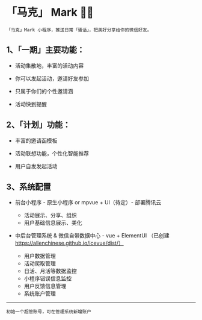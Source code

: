 # 「马克」 Mark 🎉🎈

    「马克」Mark 小程序，推送日常「骚话」，把美好分享给你的微信好友。


 1、「一期」主要功能：
 --------------
  - 活动集散地，丰富的活动内容

  - 你可以发起活动，邀请好友参加

  - 只属于你们的个性邀请涵

  - 活动快到提醒

2、「计划」功能：
----------------
 - 丰富的邀请函模板

 - 活动联想功能，个性化智能推荐

 - 用户自发发起活动

 3、系统配置
 ----------------

 - 前台小程序 - 原生小程序 or mpvue + UI（待定）- 部署腾讯云

   - 活动展示、分享、组织
   - 用户基础信息展示、美化

- 中后台管理系统 & 微信自带数据中心 - vue + ElementUI （已创建 https://allenchinese.github.io/icevue/dist/）

  - 用户数据管理
  - 活动爬取管理
  - 日活、月活等数据监控
  - 小程序错误信息监控
  - 用户反馈信息管理
  - 系统账户管理

--------------------------
    初始一个超管账号，可在管理系统新增账户



